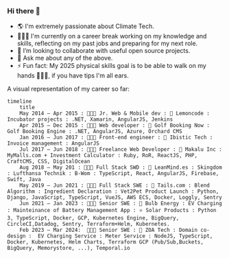 ### Hi there 👋

- 🌎 I'm extremely passionate about Climate Tech.
- 👩🏻‍🔬 I'm currently on a career break working on my knowledge and skills, reflecting on my past jobs and preparing for my next role.
- 👯 I’m looking to collaborate with useful open source projects. 
- 💬 Ask me about any of the above.
- ⚡ Fun fact: My 2025 physical skills goal is to be able to walk on my hands 🤸🏻‍♀️, if you have tips I'm all ears.


A visual representation of my career so far:
```mermaid
timeline
    title  
    May 2014 — Apr 2015 : 👩🏻‍💻 Jr. Web & Mobile dev : 🏢 Lemoncode : Incubator projects : .NET, Xamarin, AngularJS, Jenkins
    Apr 2015 — Dec 2015 : 👩🏻‍💻 Web developer : 🏢 Golf Booking Now : Golf Booking Engine : .NET, AngularJS, Azure, Orchard CMS
    Jan 2016 — Jun 2017 : 👩🏻‍💻 Front-end engineer : 🏢 Ibistic Tech : Invoice management : AngularJS
    Jul 2017 — Jun 2018 : 👩🏻‍💻 Freelance Web Developer : 🏢 Makalu Inc : MyMalls.com + Investment Calculator : Ruby, RoR, ReactJS, PHP, CraftCMS, CSS, DigitalOcean
    Aug 2018 — May 201 : 👩🏻‍💻 Full Stack SWD : 🏢 LeanMind.es : Skingdom : Lufthansa Technik : B-Wom : TypeScript, React, AngularJS, Firebase, Swift, Java
    May 2019 — Jun 2021 : 👩🏻‍💻 Full Stack SWE : 🏢 Tails.com : Blend Algorithm : Ingredient Declaration : Vet2Pet Product Launch : Python, Django, JavaScript, TypeScript, VueJS, AWS ECS, Docker, Loggly, Sentry
    Jun 2021 — Jan 2023 : 👩🏻‍💻 Senior SWE : 🏢 Bulb Energy : EV Charging : Mainteinance of Battery Management App : ⭐️ Solar Products : Python 3, TypeScript, Docker, GCP, Kubernetes Engine, BigQuery, CircleCI,Datadog, Sentry, Terraform+Helm, Kubernetes.
    Feb 2023 — Mar 2024:  👩🏻‍💻 Senior SWE : 🏢 ZOA Tech : Domain co-design :  EV Charging Service : Meter Service : NodeJS, TypeScript, Docker, Kubernetes, Helm Charts, Terraform GCP (Pub/Sub,Buckets, BigQuery, Memorystore, ...), Temporal.io
```

